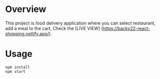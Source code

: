 # Overview

This project is food delivery application where you can select restaurant, add a meal to the cart, Check the [LIVE VIEW] (https://backy22-react-shopping.netlify.app/).

# Usage

```
npm install
npm start
```
